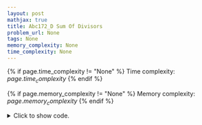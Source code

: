 ```yaml
---
layout: post
mathjax: true
title: Abc172_D Sum Of Divisors
problem_url: None
tags: None
memory_complexity: None
time_complexity: None
---
```




{% if page.time_complexity != "None" %}
Time complexity: ${{ page.time_complexity }}$
{% endif %}

{% if page.memory_complexity != "None" %}
Memory complexity: ${{ page.memory_complexity }}$
{% endif %}

<details>
<summary>
<p style="display:inline">Click to show code.</p>
</summary>
```cpp
{% raw %}
using namespace std;
using ll = long long;
int const NMAX = 1e7 + 11;
int f[NMAX];
int main(void)
{
    int n;
    cin >> n;
    fill(f, f + n + 1, 2);
    f[1] = 1;
    for (ll i = 2; i <= n; ++i)
    {
        for (ll j = i; j * i <= n; ++j)
        {
            if (i == j)
                f[i * j] += 1;
            else
                f[i * j] += 2;
        }
    }
    ll ans = 0;
    for (ll i = 1; i <= n; ++i)
    {
        ans += i * f[i];
    }
    cout << ans;
    return 0;
}

{% endraw %}
```
</details>


